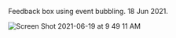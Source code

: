 Feedback box using event bubbling. 18 Jun 2021.

![Screen Shot 2021-06-19 at 9 49 11 AM](https://user-images.githubusercontent.com/31168329/122644532-a9cefb80-d0e3-11eb-9b36-e9b18071f87e.png)